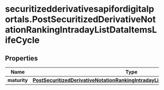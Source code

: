 # securitizedderivativesapifordigitalportals.PostSecuritizedDerivativeNotationRankingIntradayListDataItemsLifeCycle

## Properties

Name | Type | Description | Notes
------------ | ------------- | ------------- | -------------
**maturity** | [**PostSecuritizedDerivativeNotationRankingIntradayListDataItemsLifeCycleMaturity**](PostSecuritizedDerivativeNotationRankingIntradayListDataItemsLifeCycleMaturity.md) |  | [optional] 


